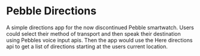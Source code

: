 # Pebble Directions
A simple directions app for the now discontinued Pebble smartwatch. Users could select their method of transport
and then speak their destination using Pebbles voice input apis. Then the app would use the Here directions api to
get a list of directions starting at the users current location.
